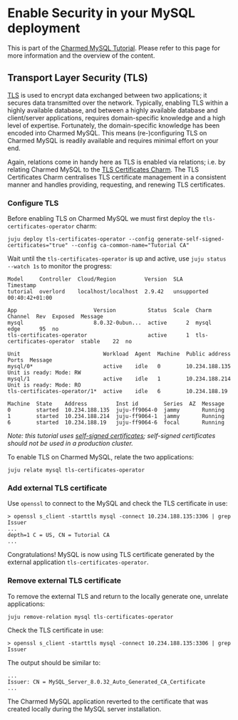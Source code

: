 # Enable Security in your MySQL deployment 

This is part of the [Charmed MySQL Tutorial](/t/charmed-mysql-tutorial-overview/9922?channel=8/edge). Please refer to this page for more information and the overview of the content.

## Transport Layer Security (TLS)
[TLS](https://en.wikipedia.org/wiki/Transport_Layer_Security) is used to encrypt data exchanged between two applications; it secures data transmitted over the network. Typically, enabling TLS within a highly available database, and between a highly available database and client/server applications, requires domain-specific knowledge and a high level of expertise. Fortunately, the domain-specific knowledge has been encoded into Charmed MySQL. This means (re-)configuring TLS on Charmed MySQL is readily available and requires minimal effort on your end.

Again, relations come in handy here as TLS is enabled via relations; i.e. by relating Charmed MySQL to the [TLS Certificates Charm](https://charmhub.io/tls-certificates-operator). The TLS Certificates Charm centralises TLS certificate management in a consistent manner and handles providing, requesting, and renewing TLS certificates.


### Configure TLS

Before enabling TLS on Charmed MySQL we must first deploy the `tls-certificates-operator` charm:

```shell
juju deploy tls-certificates-operator --config generate-self-signed-certificates="true" --config ca-common-name="Tutorial CA"
```

Wait until the `tls-certificates-operator` is up and active, use `juju status --watch 1s` to monitor the progress:
```
Model     Controller  Cloud/Region         Version  SLA          Timestamp
tutorial  overlord    localhost/localhost  2.9.42   unsupported  00:40:42+01:00

App                        Version          Status  Scale  Charm                      Channel  Rev  Exposed  Message
mysql                      8.0.32-0ubun...  active      2  mysql                      edge      95  no
tls-certificates-operator                   active      1  tls-certificates-operator  stable    22  no

Unit                          Workload  Agent  Machine  Public address  Ports  Message
mysql/0*                      active    idle   0        10.234.188.135         Unit is ready: Mode: RW
mysql/1                       active    idle   1        10.234.188.214         Unit is ready: Mode: RO
tls-certificates-operator/1*  active    idle   6        10.234.188.19

Machine  State    Address         Inst id        Series  AZ  Message
0        started  10.234.188.135  juju-ff9064-0  jammy       Running
1        started  10.234.188.214  juju-ff9064-1  jammy       Running
6        started  10.234.188.19   juju-ff9064-6  focal       Running
```
*Note: this tutorial uses [self-signed certificates](https://en.wikipedia.org/wiki/Self-signed_certificate); self-signed certificates should not be used in a production cluster.*

To enable TLS on Charmed MySQL, relate the two applications:
```shell
juju relate mysql tls-certificates-operator
```

### Add external TLS certificate
Use `openssl` to connect to the MySQL and check the TLS certificate in use:
```shell
> openssl s_client -starttls mysql -connect 10.234.188.135:3306 | grep Issuer
...
depth=1 C = US, CN = Tutorial CA
...
```
Congratulations! MySQL is now using TLS certificate generated by the external application `tls-certificates-operator`.


### Remove external TLS certificate
To remove the external TLS and return to the locally generate one, unrelate applications:
```shell
juju remove-relation mysql tls-certificates-operator
```

Check the TLS certificate in use:
```shell
> openssl s_client -starttls mysql -connect 10.234.188.135:3306 | grep Issuer
```
The output should be similar to:
```
...
Issuer: CN = MySQL_Server_8.0.32_Auto_Generated_CA_Certificate
...
```
The Charmed MySQL application reverted to the certificate that was created locally during the MySQL server installation.
